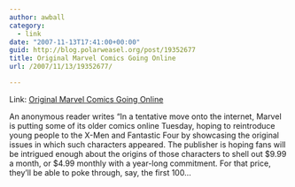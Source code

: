 ```yaml
---
author: awball
category:
  - link
date: "2007-11-13T17:41:00+00:00"
guid: http://blog.polarweasel.org/post/19352677
title: Original Marvel Comics Going Online
url: /2007/11/13/19352677/

---
```

Link: [Original Marvel Comics Going Online](http://rss.slashdot.org/~r/Slashdot/slashdot/~3/184229043/article.pl)

An anonymous reader writes “In a tentative move onto the internet, Marvel is putting some of its older comics online Tuesday, hoping to reintroduce young people to the X-Men and Fantastic Four by showcasing the original issues in which such characters appeared. The publisher is hoping fans will be intrigued enough about the origins of those characters to shell out $9.99 a month, or $4.99 monthly with a year-long commitment. For that price, they’ll be able to poke through, say, the first 100…
